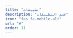 ```yaml
---
title: "تطبيقات"
description: "قسم التطبيقات"
icon: "fas fa-mobile-alt"
url: "#"
order: 11
---
```


